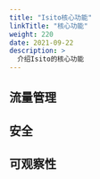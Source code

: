 ```yaml
---
title: "Isito核心功能"
linkTitle: "核心功能"
weight: 220
date: 2021-09-22
description: >
  介绍Isito的核心功能
---
```



## 流量管理

## 安全

## 可观察性

